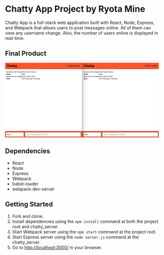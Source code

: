 # Chatty App Project by Ryota Mine

Chatty App is a full-stack web application built with React, Node, Express, and Webpack that allows users to post messages online. All of them can view any username change. Also, the number of users online is displayed in real-time.

## Final Product

!["Screenshot of chatty messages"](https://github.com/ryotamine/chatty-app/blob/master/docs/chatty-messages.png)

## Dependencies

- React
- Node
- Express
- Webpack
- babel-loader
- webpack-dev-server

## Getting Started

1. Fork and clone.
2. Install dependencies using the `npm install` command at both the project root and chatty_server.
3. Start Webpack server using the `npm start` command at the project root.
4. Start Express server using the `node server.js` command at the chatty_server.
5. Go to <http://localhost:3000/> in your browser.
